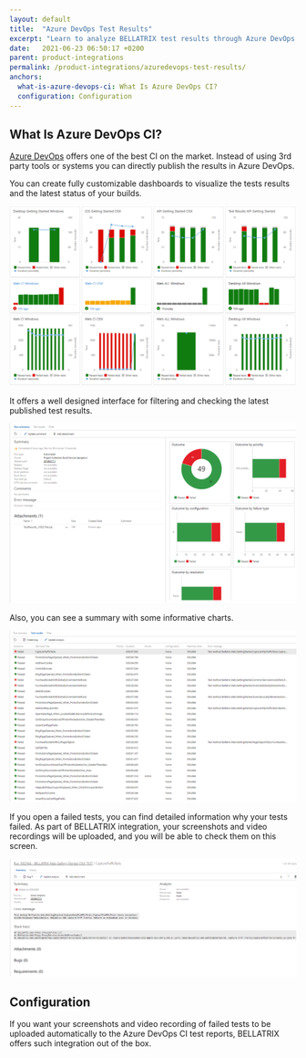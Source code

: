 ```yaml
---
layout: default
title:  "Azure DevOps Test Results"
excerpt: "Learn to analyze BELLATRIX test results through Azure DevOps CI."
date:   2021-06-23 06:50:17 +0200
parent: product-integrations
permalink: /product-integrations/azuredevops-test-results/
anchors:
  what-is-azure-devops-ci: What Is Azure DevOps CI?
  configuration: Configuration
---
```

What Is Azure DevOps CI?
-------
[Azure DevOps](https://azure.microsoft.com/en-us/services/devops/) offers one of the best CI on the market. Instead of using 3rd party tools or systems you can directly publish the results in Azure DevOps.

You can create fully customizable dashboards to visualize the tests results and the latest status of your builds.

![Bellatrix](images/azure-devops-dashboard.png)

It offers a well designed interface for filtering and checking the latest published test results.

![Bellatrix](images/azure-devops-summary-results.png)

Also, you can see a summary with some informative charts.

![Bellatrix](images/azure-devops-test-results.png)

If you open a failed tests, you can find detailed information why your tests failed. As part of BELLATRIX integration, your screenshots and video recordings will be uploaded, and you will be able to check them on this screen.

![Bellatrix](images/azure-devops-failed-test.png)

Configuration
-------------
If you want your screenshots and video recording of failed tests to be uploaded automatically to the Azure DevOps CI test reports, BELLATRIX offers such integration out of the box.